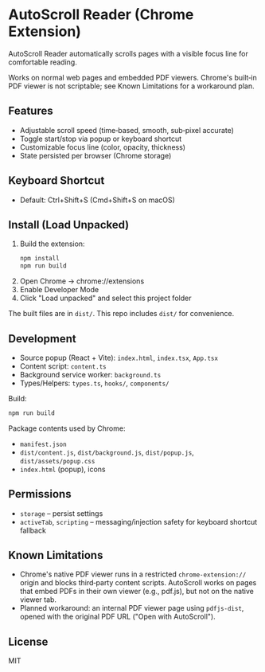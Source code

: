 # AutoScroll Reader (Chrome Extension)

AutoScroll Reader automatically scrolls pages with a visible focus line for comfortable reading.

Works on normal web pages and embedded PDF viewers. Chrome's built‑in PDF viewer is not scriptable; see Known Limitations for a workaround plan.

## Features

- Adjustable scroll speed (time‑based, smooth, sub‑pixel accurate)
- Toggle start/stop via popup or keyboard shortcut
- Customizable focus line (color, opacity, thickness)
- State persisted per browser (Chrome storage)

## Keyboard Shortcut

- Default: Ctrl+Shift+S (Cmd+Shift+S on macOS)

## Install (Load Unpacked)

1. Build the extension:
   ```bash
   npm install
   npm run build
   ```
2. Open Chrome → chrome://extensions
3. Enable Developer Mode
4. Click "Load unpacked" and select this project folder

The built files are in `dist/`. This repo includes `dist/` for convenience.

## Development

- Source popup (React + Vite): `index.html`, `index.tsx`, `App.tsx`
- Content script: `content.ts`
- Background service worker: `background.ts`
- Types/Helpers: `types.ts`, `hooks/`, `components/`

Build:
```bash
npm run build
```

Package contents used by Chrome:
- `manifest.json`
- `dist/content.js`, `dist/background.js`, `dist/popup.js`, `dist/assets/popup.css`
- `index.html` (popup), icons

## Permissions

- `storage` – persist settings
- `activeTab`, `scripting` – messaging/injection safety for keyboard shortcut fallback

## Known Limitations

- Chrome's native PDF viewer runs in a restricted `chrome-extension://` origin and blocks third‑party content scripts. AutoScroll works on pages that embed PDFs in their own viewer (e.g., pdf.js), but not on the native viewer tab.
- Planned workaround: an internal PDF viewer page using `pdfjs-dist`, opened with the original PDF URL ("Open with AutoScroll").

## License

MIT

